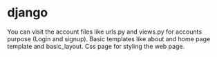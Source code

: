 # django
You can visit the account files like urls.py and views.py for accounts purpose (Login and signup).
Basic templates like about and home page template and basic_layout.
Css page for styling the web page.
